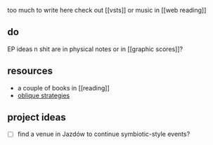 too much to write here
check out [[vsts]]
or music in [[web reading]]
## do
EP ideas n shit are in physical notes
or in [[graphic scores]]?
## resources
- a couple of books in [[reading]]
- [oblique strategies](https://en.wikipedia.org/wiki/Oblique_Strategies)
## project ideas
- [ ] find a venue in Jazdów to continue symbiotic-style events?